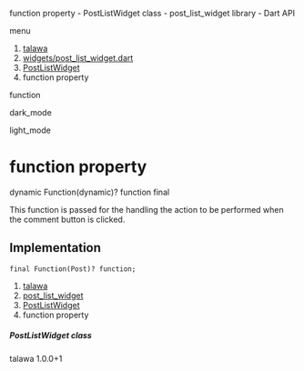 




function property - PostListWidget class - post\_list\_widget library - Dart API







menu

1. [talawa](../../index.html)
2. [widgets/post\_list\_widget.dart](../../file-___home_harshil_Desktop_open-source_palisadoes_talawa_lib_widgets_post_list_widget/)
3. [PostListWidget](../../file-___home_harshil_Desktop_open-source_palisadoes_talawa_lib_widgets_post_list_widget/PostListWidget-class.html)
4. function property

function


dark\_mode

light\_mode




# function property


dynamic Function(dynamic)?
function
final

This function is passed for the handling the action to be performed when the comment button is clicked.


## Implementation

```
final Function(Post)? function;
```

 


1. [talawa](../../index.html)
2. [post\_list\_widget](../../file-___home_harshil_Desktop_open-source_palisadoes_talawa_lib_widgets_post_list_widget/)
3. [PostListWidget](../../file-___home_harshil_Desktop_open-source_palisadoes_talawa_lib_widgets_post_list_widget/PostListWidget-class.html)
4. function property

##### PostListWidget class





talawa
1.0.0+1







